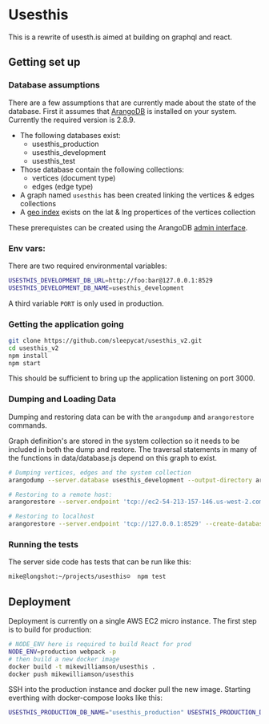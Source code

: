 # Usesthis

This is a rewrite of usesth.is aimed at building on graphql and react.

## Getting set up

### Database assumptions

There are a few assumptions that are currently made about the state of the database. First it assumes that [ArangoDB](https://www.arangodb.com/download/) is installed on your system. Currently the required version is 2.8.9.

 * The following databases exist:
    * usesthis_production
    * usesthis_development
    * usesthis_test
 * Those database contain the following collections:
    * vertices (document type)
    * edges (edge type)
 * A graph named `usesthis` has been created linking the vertices &
   edges collections
 * A [geo index](https://docs.arangodb.com/IndexHandling/Geo.html) exists on the lat & lng propertices of the vertices
   collection

These prerequistes can be created using the ArangoDB [admin interface](https://docs.arangodb.com/WebInterface/index.html).

### Env vars:

There are two required environmental variables:
```sh
USESTHIS_DEVELOPMENT_DB_URL=http://foo:bar@127.0.0.1:8529
USESTHIS_DEVELOPMENT_DB_NAME=usesthis_development
```
A third variable `PORT` is only used in production.

### Getting the application going

```sh
git clone https://github.com/sleepycat/usesthis_v2.git
cd usesthis_v2
npm install
npm start
```

This should be sufficient to bring up the application listening on port
3000.

### Dumping and Loading Data

Dumping and restoring data can be with the `arangodump` and
`arangorestore` commands.

Graph definition's are stored in the system collection so it needs to be
included in both the dump and restore. The traversal statements in many
of the functions in data/database.js depend on this graph to exist.

```sh
# Dumping vertices, edges and the system collection
arangodump --server.database usesthis_development --output-directory arango_dump_system --overwrite true --include-system-collections true

# Restoring to a remote host:
arangorestore --server.endpoint 'tcp://ec2-54-213-157-146.us-west-2.compute.amazonaws.com:8529' --create-database true --server.database usesthis_production --input-directory arango_dump_system --overwrite true --include-system-collections true

# Restoring to localhost
arangorestore --server.endpoint 'tcp://127.0.0.1:8529' --create-database true --server.database usesthis_production --input-directory arango_dump_system --overwrite true --include-system-collections true
```

### Running the tests

The server side code has tests that can be run like this:

```sh
mike@longshot:~/projects/usesthis☺  npm test
```

## Deployment

Deployment is currently on a single AWS EC2 micro instance.
The first step is to build for production:

```sh
# NODE_ENV here is required to build React for prod
NODE_ENV=production webpack -p
# then build a new docker image
docker build -t mikewilliamson/usesthis .
docker push mikewilliamson/usesthis
```
SSH into the production instance and docker pull the new image.
Starting everthing with docker-compose looks like this:
```sh
USESTHIS_PRODUCTION_DB_NAME="usesthis_production" USESTHIS_PRODUCTION_DB_URL="http://u:p@arangodb:8529" PORT=80 docker-compose up -d
```


